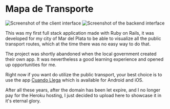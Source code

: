 # Mapa de Transporte

![Screenshot of the client interface](./screenshot.jpg?raw=true "Screenshot of the client interface")
![Screenshot of the backend interface](./screenshot-backend.jpg?raw=true "Screenshot of the backend interface")

This was my first full stack application made with Ruby on Rails, it was
developed for my city of Mar del Plata to be able to visualize all the public
transport routes, which at the time there was no easy way to do that.

The project was shortly abandoned when the local government created their own app.
It was nevertheless a good learning experience and opened up opportunities for me.

Right now if you want do utilize the public transport, your best choice is to
use the app [Cuando Llega](https://appsvr.mardelplata.gob.ar/cuando/index.html) which is available for Android and iOS.

After all these years, after the domain has been let expire, and I no longer pay for the
Heroku hosting, I just decided to upload here to showcase it in it's eternal glory.
